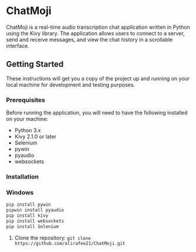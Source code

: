 # ChatMoji

ChatMoji is a real-time audio transcription chat application written in Python using the Kivy library. The application allows users to connect to a server, send and receive messages, and view the chat history in a scrollable interface.

## Getting Started
These instructions will get you a copy of the project up and running on your local machine for development and testing purposes.

### Prerequisites
Before running the application, you will need to have the following installed on your machine:

* Python 3.x
* Kivy 2.1.0 or later
* Selenium
* pywin 
* pyaudio
* websockets
### Installation

### Windows
```bash
pip install pywin 
pipwin install pyaudio 
pip install kivy
pip install websockets
pip install Selenium
```

1. Clone the repository:
  `git clone https://github.com/alirafee21/ChatMoji.git`

